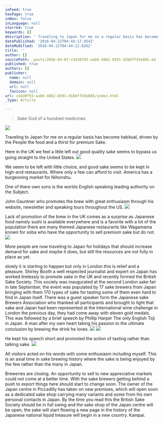 ```yaml
---
inFeed: true
hasPage: true
inNav: false
inLanguage: null
starred: true
keywords: []
description: ' Traveling to Japan for me on a regular basis has become habitual, driven by the People the food and a thirst for premium Sake. '
datePublished: '2016-04-22T04:44:17.954Z'
dateModified: '2016-04-22T04:44:12.826Z'
title: ''
author: []
sourcePath: _posts/2016-04-07-c4438f93-aab6-4862-8591-d1bbffd3e885.md
published: true
authors: []
publisher:
  name: null
  domain: null
  url: null
  favicon: null
url: c4438f93-aab6-4862-8591-d1bbffd3e885/index.html
_type: Article

---
```

> Sake God of a hundred medicines

![](https://the-grid-user-content.s3-us-west-2.amazonaws.com/6cd5d378-72d0-4a23-b508-93f8abcc8b8c.jpg)

Traveling to Japan for me on a regular basis has become habitual, driven by the People the food and a thirst for premium Sake. 

Here in the UK we feel a little left out good quality sake seems to bypass us going straight to the United States.
![](https://the-grid-user-content.s3-us-west-2.amazonaws.com/e519a54e-67c8-4ac1-bc11-9057ad05ebe6.jpg)

We seem to be left with little choice, and good sake seems to be kept in high-end restaurants. Where only a few can afford to visit. America has a burgeoning market for Nihonshu.

One of there own sons is the worlds English speaking leading authority on the Subject. 

John Gauntner who promotes the brew with great enthusiasm through his website, newsletter and speaking tours throughout the US. ![](https://s3-us-west-2.amazonaws.com/the-grid-img/p/20eba106e2318e37a64baa96863772aa00a39fbc.jpg)

Lack of promotion of the brew in the UK comes as a surprise as Japanese food namely sushi is available everywhere and is a favorite with a lot of the population there are many themed Japanese restaurants like Wagamama known for soba who have the opportunity to sell premium sake but do not. ![](https://the-grid-user-content.s3-us-west-2.amazonaws.com/dcf26e96-c898-43db-aa7b-f8970a0d6be5.jpg)

More people are now traveling to Japan for holidays that should increase demand for sake and maybe it does, but still the resources are not fully in place as yet.

slowly it is starting to happen but only in London this is relief and a pleasure. Shirley Booth a well respected journalist and expert on Japan has worked tirelessly to promote sake in the UK and recently formed the British Sake Society. This society was inaugurated at the second London sake fair in late September, the event was populated by 17 sake brewers from Japan bringing with them 170 types of sake for tasting some of them even hard to find in Japan itself. There was a guest speaker form the Japanese sake Brewers Association who thanked all participants and brought to light that sake and Japan had been represented at the International wine challenge in London the previous day, they had come away with eleven gold medals. This was followed by a brief speech by Phillip Harper The only English Toji in Japan. A man after my own heart taking his passion to the ultimate conclusion by brewing the drink he loves. ![](https://the-grid-user-content.s3-us-west-2.amazonaws.com/210365d4-a710-4359-990c-948860830b2a.jpg)
![](https://the-grid-user-content.s3-us-west-2.amazonaws.com/5d7c14e7-ce59-42f5-97a1-e4417fc04013.jpg)

He kept his speech short and promoted the action of tasting rather than talking sake. ![](https://the-grid-user-content.s3-us-west-2.amazonaws.com/147ef2fc-aef4-41e6-87d3-107cee365ffc.jpg)

All visitors acted on his words with some enthusiasm including myself. This is an axial time in sake brewing history where the sake is being enjoyed by the few rather than the many in Japan. 

Breweries are closing. An opportunity to sell to new appreciative markets could not come at a better time. With the sake brewers getting behind a push to export things here should start to change soon. The owner of the Japan centre in Piccadilly has taken on new premises, which will open soon as a dedicated sake shop carrying many variants and some from his own personal contacts in Japan. By the time you read this the British Sake Society should be in full swing and the sake shop of the Japan centre will be open, the sake will start flowing a new page in the history of the Japanese national liquid treasure will begin in a new country. Kampai.